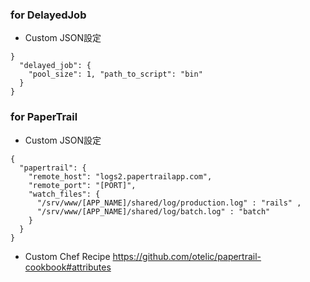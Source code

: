 ### for DelayedJob
- Custom JSON設定
```
}
  "delayed_job": {
    "pool_size": 1, "path_to_script": "bin"
  }
}
```

### for PaperTrail
- Custom JSON設定
```
{
  "papertrail": {
    "remote_host": "logs2.papertrailapp.com",
    "remote_port": "[PORT]",
    "watch_files": {
      "/srv/www/[APP_NAME]/shared/log/production.log" : "rails" ,
      "/srv/www/[APP_NAME]/shared/log/batch.log" : "batch"
    }
  }
}
```

- Custom Chef Recipe
https://github.com/otelic/papertrail-cookbook#attributes
